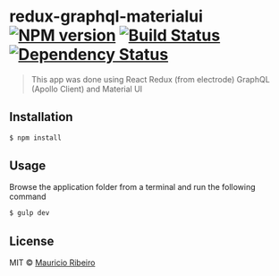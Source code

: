 # redux-graphql-materialui [![NPM version][npm-image]][npm-url] [![Build Status][travis-image]][travis-url] [![Dependency Status][daviddm-image]][daviddm-url]
> This app was done using React Redux (from electrode) GraphQL (Apollo Client) and Material UI

## Installation

```sh
$ npm install
```

## Usage

Browse the application folder from a terminal and run the following command

```sh
$ gulp dev
```
## License

MIT © [Mauricio Ribeiro](http://github.com/morris-ribs)


[npm-image]: https://badge.fury.io/js/redux-graphql-materialui.svg
[npm-url]: https://npmjs.org/package/redux-graphql-materialui
[travis-image]: https://travis-ci.org/morris-ribs/redux-graphql-materialui.svg?branch=master
[travis-url]: https://travis-ci.org/morris-ribs/redux-graphql-materialui
[daviddm-image]: https://david-dm.org/morris-ribs/redux-graphql-materialui.svg?theme=shields.io
[daviddm-url]: https://david-dm.org/morris-ribs/redux-graphql-materialui
